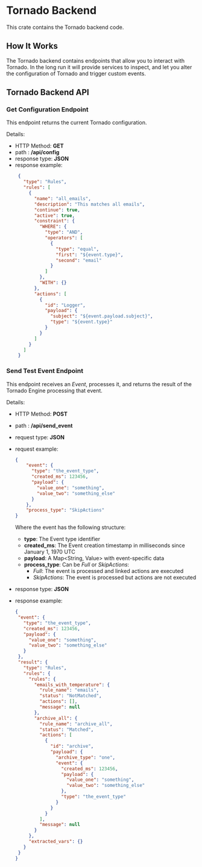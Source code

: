 # Tornado Backend

This crate contains the Tornado backend code.


## How It Works

The Tornado backend contains endpoints that allow you to interact with Tornado.
In the long run it will provide services to inspect, and let you alter the configuration
of Tornado and trigger custom events.


## Tornado Backend API

### Get Configuration Endpoint 

This endpoint returns the current Tornado configuration.

Details:
- HTTP Method: __GET__
- path : __/api/config__
- response type: __JSON__ 
- response example:
  ```json
   {
     "type": "Rules",
     "rules": [
       {
         "name": "all_emails",
         "description": "This matches all emails",
         "continue": true,
         "active": true,
         "constraint": {
           "WHERE": {
             "type": "AND",
             "operators": [
               {
                 "type": "equal",
                 "first": "${event.type}",
                 "second": "email"
               }
             ]
           },
           "WITH": {}
         },
         "actions": [
           {
             "id": "Logger",
             "payload": {
               "subject": "${event.payload.subject}",
               "type": "${event.type}"
             }
           }
         ]
       }
     ]
   }
  ```


### Send Test Event Endpoint 

This endpoint receives an _Event_, processes it, and returns the result of the Tornado Engine 
processing that event.

Details:
- HTTP Method: __POST__
- path : __/api/send_event__
- request type: __JSON__
- request example:
  ```json
  {
      "event": {
        "type": "the_event_type",
        "created_ms": 123456,
        "payload": {
          "value_one": "something",
          "value_two": "something_else"
        }
      },
      "process_type": "SkipActions"
  }
  ```

  Where the event has the following structure:
  - __type__:  The Event type identifier
  - __created_ms__:  The Event creation timestamp in milliseconds since January 1, 1970 UTC
  - __payload__:  A Map<String, Value> with event-specific data
  - __process_type__:  Can be _Full_ or _SkipActions_:
    - _Full_:  The event is processed and linked actions are executed
    - _SkipActions_:  The event is processed but actions are not executed
- response type: __JSON__ 
- response example:
   ```json
  {
    "event": {
      "type": "the_event_type",
      "created_ms": 123456,
      "payload": {
        "value_one": "something",
        "value_two": "something_else"
      }
    },
    "result": {
      "type": "Rules",
      "rules": {
        "rules": {
          "emails_with_temperature": {
            "rule_name": "emails",
            "status": "NotMatched",
            "actions": [],
            "message": null
          },
          "archive_all": {
            "rule_name": "archive_all",
            "status": "Matched",
            "actions": [
              {
                "id": "archive",
                "payload": {
                  "archive_type": "one",
                  "event": {
                    "created_ms": 123456,
                    "payload": {
                      "value_one": "something",
                      "value_two": "something_else"
                    },
                    "type": "the_event_type"
                  }
                }
              }
            ],
            "message": null
          }
        },
        "extracted_vars": {}
      }
    }
  }
   ```
